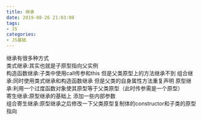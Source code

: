 ```yaml
---
title: 继承
date: 2019-08-26 21:03:08
tags: 
- JS
categories: 
- JS基础
---
```


继承有很多种方式  
类式继承:其实也就是子原型指向父实例  
构造函数继承:子类中使用call传参和this 但是父类原型上的方法继承不到 
组合继承:同时使用类式继承和构造函数继承 但是父类的自身属性方法重复声明 
原型继承:利用一个过度函数对象使其原型等于父类原型（此时传参需是一个原型）   
寄生继承:原型继承的基础上 添加一些内部参数  
组合寄生继承:原型继承之后修改一下父类原型复制体的constructor和子类的原型指向

